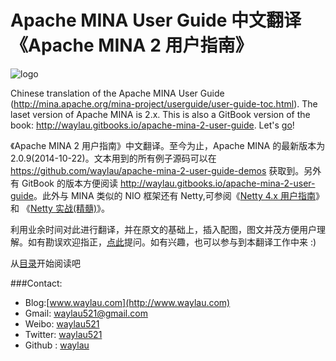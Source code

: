 Apache MINA User Guide 中文翻译《Apache MINA 2 用户指南》 
============

![logo](http://99btgc01.info/uploads/2015/02/mina.jpg)

Chinese translation of the Apache MINA User Guide (http://mina.apache.org/mina-project/userguide/user-guide-toc.html). 
The laset version of Apache MINA is 2.x. This is also a GitBook version of the book: <http://waylau.gitbooks.io/apache-mina-2-user-guide>.
Let's [go](SUMMARY.md)!

《Apache MINA 2 用户指南》中文翻译。至今为止，Apache MINA 的最新版本为 2.0.9(2014-10-22)。文本用到的所有例子源码可以在<https://github.com/waylau/apache-mina-2-user-guide-demos> 获取到。另外有 GitBook 的版本方便阅读
<http://waylau.gitbooks.io/apache-mina-2-user-guide>。此外与 MINA 类似的 NIO 框架还有 Netty,可参阅《[Netty 4.x 用户指南](https://github.com/waylau/netty-4-user-guide/)》 和 《[Netty 实战(精髓)](https://github.com/waylau/essential-netty-in-action)》。

利用业余时间对此进行翻译，并在原文的基础上，插入配图，图文并茂方便用户理解。如有勘误欢迎指正，[点此](https://github.com/waylau/apache-mina-2.x-user-guide/issues)提问。如有兴趣，也可以参与到本翻译工作中来 :)

从[目录](SUMMARY.md)开始阅读吧

###Contact:

* Blog:[www.waylau.com](http://www.waylau.com)
* Gmail: [waylau521@gmail.com](mailto:waylau521@gmail.com)
* Weibo: [waylau521](http://weibo.com/waylau521)
* Twitter: [waylau521](https://twitter.com/waylau521)
* Github : [waylau](https://github.com/waylau)
